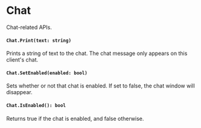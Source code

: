 # Chat

Chat-related APIs.

#### `Chat.Print(text: string)`

Prints a string of text to the chat. The chat message only appears on this client's chat.

#### `Chat.SetEnabled(enabled: bool)`

Sets whether or not that chat is enabled. If set to false, the chat window will disappear.

#### `Chat.IsEnabled(): bool`

Returns true if the chat is enabled, and false otherwise. 